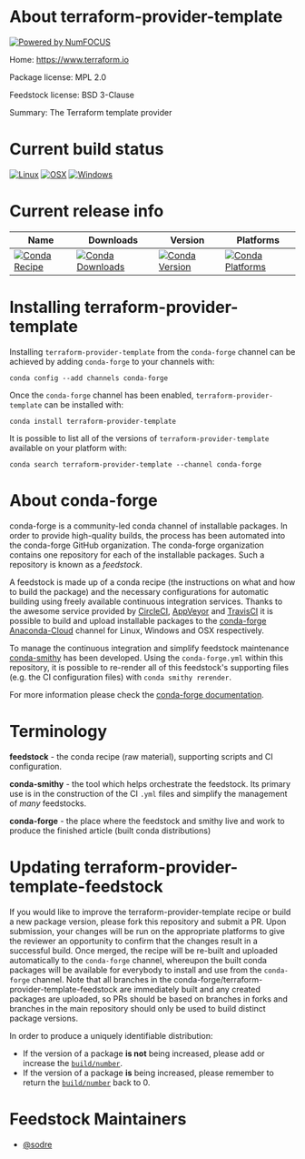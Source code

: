 About terraform-provider-template
=================================

[![Powered by NumFOCUS](https://img.shields.io/badge/powered%20by-NumFOCUS-orange.svg?style=flat&colorA=E1523D&colorB=007D8A)](http://numfocus.org)

Home: https://www.terraform.io

Package license: MPL 2.0

Feedstock license: BSD 3-Clause

Summary: The Terraform template provider



Current build status
====================

[![Linux](https://img.shields.io/circleci/project/github/conda-forge/terraform-provider-template-feedstock/master.svg?label=Linux)](https://circleci.com/gh/conda-forge/terraform-provider-template-feedstock)
[![OSX](https://img.shields.io/travis/conda-forge/terraform-provider-template-feedstock/master.svg?label=macOS)](https://travis-ci.org/conda-forge/terraform-provider-template-feedstock)
[![Windows](https://img.shields.io/appveyor/ci/conda-forge/terraform-provider-template-feedstock/master.svg?label=Windows)](https://ci.appveyor.com/project/conda-forge/terraform-provider-template-feedstock/branch/master)

Current release info
====================

| Name | Downloads | Version | Platforms |
| --- | --- | --- | --- |
| [![Conda Recipe](https://img.shields.io/badge/recipe-terraform--provider--template-green.svg)](https://anaconda.org/conda-forge/terraform-provider-template) | [![Conda Downloads](https://img.shields.io/conda/dn/conda-forge/terraform-provider-template.svg)](https://anaconda.org/conda-forge/terraform-provider-template) | [![Conda Version](https://img.shields.io/conda/vn/conda-forge/terraform-provider-template.svg)](https://anaconda.org/conda-forge/terraform-provider-template) | [![Conda Platforms](https://img.shields.io/conda/pn/conda-forge/terraform-provider-template.svg)](https://anaconda.org/conda-forge/terraform-provider-template) |

Installing terraform-provider-template
======================================

Installing `terraform-provider-template` from the `conda-forge` channel can be achieved by adding `conda-forge` to your channels with:

```
conda config --add channels conda-forge
```

Once the `conda-forge` channel has been enabled, `terraform-provider-template` can be installed with:

```
conda install terraform-provider-template
```

It is possible to list all of the versions of `terraform-provider-template` available on your platform with:

```
conda search terraform-provider-template --channel conda-forge
```


About conda-forge
=================

conda-forge is a community-led conda channel of installable packages.
In order to provide high-quality builds, the process has been automated into the
conda-forge GitHub organization. The conda-forge organization contains one repository
for each of the installable packages. Such a repository is known as a *feedstock*.

A feedstock is made up of a conda recipe (the instructions on what and how to build
the package) and the necessary configurations for automatic building using freely
available continuous integration services. Thanks to the awesome service provided by
[CircleCI](https://circleci.com/), [AppVeyor](https://www.appveyor.com/)
and [TravisCI](https://travis-ci.org/) it is possible to build and upload installable
packages to the [conda-forge](https://anaconda.org/conda-forge)
[Anaconda-Cloud](https://anaconda.org/) channel for Linux, Windows and OSX respectively.

To manage the continuous integration and simplify feedstock maintenance
[conda-smithy](https://github.com/conda-forge/conda-smithy) has been developed.
Using the ``conda-forge.yml`` within this repository, it is possible to re-render all of
this feedstock's supporting files (e.g. the CI configuration files) with ``conda smithy rerender``.

For more information please check the [conda-forge documentation](https://conda-forge.org/docs/).

Terminology
===========

**feedstock** - the conda recipe (raw material), supporting scripts and CI configuration.

**conda-smithy** - the tool which helps orchestrate the feedstock.
                   Its primary use is in the construction of the CI ``.yml`` files
                   and simplify the management of *many* feedstocks.

**conda-forge** - the place where the feedstock and smithy live and work to
                  produce the finished article (built conda distributions)


Updating terraform-provider-template-feedstock
==============================================

If you would like to improve the terraform-provider-template recipe or build a new
package version, please fork this repository and submit a PR. Upon submission,
your changes will be run on the appropriate platforms to give the reviewer an
opportunity to confirm that the changes result in a successful build. Once
merged, the recipe will be re-built and uploaded automatically to the
`conda-forge` channel, whereupon the built conda packages will be available for
everybody to install and use from the `conda-forge` channel.
Note that all branches in the conda-forge/terraform-provider-template-feedstock are
immediately built and any created packages are uploaded, so PRs should be based
on branches in forks and branches in the main repository should only be used to
build distinct package versions.

In order to produce a uniquely identifiable distribution:
 * If the version of a package **is not** being increased, please add or increase
   the [``build/number``](https://conda.io/docs/user-guide/tasks/build-packages/define-metadata.html#build-number-and-string).
 * If the version of a package **is** being increased, please remember to return
   the [``build/number``](https://conda.io/docs/user-guide/tasks/build-packages/define-metadata.html#build-number-and-string)
   back to 0.

Feedstock Maintainers
=====================

* [@sodre](https://github.com/sodre/)

